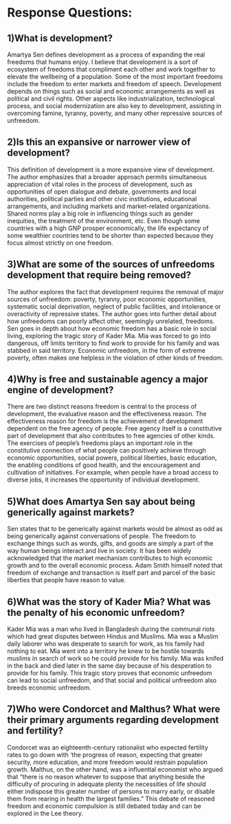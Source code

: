 # Response Questions:
## 1)What is development?
Amartya Sen defines development as a process of expanding the real freedoms that humans enjoy. I believe that development is a sort of ecosystem of freedoms that compliment each other and work together to elevate the wellbeing of a population. Some of the most important freedoms include the freedom to enter markets and freedom of speech. Development depends on things such as social and economic arrangements as well as political and civil rights. Other aspects like industrialization, technological process, and social modernization are also key to development, assisting in overcoming famine, tyranny, poverty, and many other repressive sources of unfreedom.

## 2)Is this an expansive or narrower view of development?
This definition of development is a more expansive view of development. The author emphasizes that a broader approach permits simultaneous appreciation of vital roles in the process of development, such as opportunities of open dialogue and debate, governments and local authorities, political parties and other civic institutions, educational arrangements, and including markets and market-related organizations. Shared norms play a big role in influencing things such as gender inequities, the treatment of the environment, etc. Even though some countries with a high GNP prosper economically, the life expectancy of some wealthier countries tend to be shorter than expected because they focus almost strictly on one freedom.

## 3)What are some of the sources of unfreedoms development that require being removed?
The author explores the fact that development requires the removal of major sources of unfreedom: poverty, tyranny, poor economic opportunities, systematic social deprivation, neglect of public facilities, and intolerance or overactivity of repressive states. The author goes into further detail about how unfreedoms can poorly affect other, seemingly unrelated, freedoms. Sen goes in depth about how economic freedom has a basic role in social living, exploring the tragic story of Kader Mia. Mia was forced to go into dangerous, off limits territory to find work to provide for his family and was stabbed in said territory. Economic unfreedom, in the form of extreme poverty, often makes one helpless in the violation of other kinds of freedom.

## 4)Why is free and sustainable agency a major engine of development?
There are two distinct reasons freedom is central to the process of development, the evaluative reason and the effectiveness reason. The effectiveness reason for freedom is the achievement of development dependent on the free agency of people. Free agency itself is a constitutive part of development that also contributes to free agencies of other kinds. The exercises of people’s freedoms plays an important role in the constitutive connection of what people can positively achieve through economic opportunities, social powers, political liberties, basic education, the enabling conditions of good health, and the encouragement and cultivation of initiatives. For example, when people have a broad access to diverse jobs, it increases the opportunity of individual development.

## 5)What does Amartya Sen say about being generically against markets? 
Sen states that to be generically against markets would be almost as odd as being generically against conversations of people. The freedom to exchange things such as words, gifts, and goods are simply a part of the way human beings interact and live in society. It has been widely acknowledged that the market mechanism contributes to high economic growth and to the overall economic process. Adam Smith himself noted that freedom of exchange and transaction is itself part and parcel of the basic liberties that people have reason to value.

## 6)What was the story of Kader Mia? What was the penalty of his economic unfreedom? 
Kader Mia was a man who lived in Bangladesh during the communal riots which had great disputes between Hindus and Muslims. Mia was a Muslim daily laborer who was desperate to search for work, as his family had nothing to eat. Mia went into a territory he knew to be hostile towards muslims in search of work so he could provide for his family. Mia was knifed in the back and died later in the same day because of his desperation to provide for his family. This tragic story proves that economic unfreedom can lead to social unfreedom, and that social and political unfreedom also breeds economic unfreedom.  

## 7)Who were Condorcet and Malthus? What were their primary arguments regarding development and fertility?
Condorcet was an eighteenth-century rationalist who expected fertility rates to go down with ‘the progress of reason, expecting that greater security, more education, and more freedom would restrain population growth. Malthus, on the other hand, was a influential economist who argued that “there is no reason whatever to suppose that anything beside the difficulty of procuring in adequate plenty the necessities of life should either indispose this greater number of persons to marry early, or disable them from rearing in health the largest families.” This debate of reasoned freedom and economic compulsion is still debated today and can be explored in the Lee theory.



